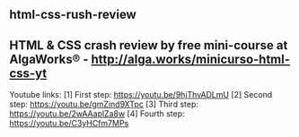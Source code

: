 ## html-css-rush-review
HTML &amp; CSS crash review by free mini-course at AlgaWorks® - http://alga.works/minicurso-html-css-yt
-
Youtube links:
[1] First step: https://youtu.be/9hjThvADLmU
[2] Second step: https://youtu.be/gmZind9XTpc
[3] Third step: https://youtu.be/2wAAaplZa8w
[4] Fourth step: https://youtu.be/C3yHCfm7MPs
